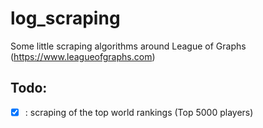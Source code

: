 # log_scraping
Some little scraping algorithms around League of Graphs (https://www.leagueofgraphs.com)

## Todo:

- [x] : scraping of the top world rankings (Top 5000 players) 